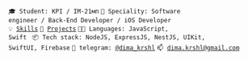 <code>🎓 Student: KPI / IM-21мп</code>
<code>👷 Speciality: Software engineer / Back-End Developer / iOS Developer</code><br>
<code>💡 [Skills](SKILLS.md)</code>
<code>🧻 [Projects](PROJECTS.md)</code>
<code>🧑‍💻 Languages: JavaScript, Swift </code>
<code>📦 Tech stack: NodeJS, ExpressJS, NestJS, UIKit, SwiftUI, Firebase</code>
<code>💬 telegram: [@dima_krshl](https://telegram.me/dima_krshl)</code>
<code>📫 [dima.krshl@gmail.com](mailto:dima.krshl@gmail.com)</code>
